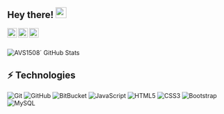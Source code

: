 

## Hey there! <img src="https://media.giphy.com/media/hvRJCLFzcasrR4ia7z/giphy.gif" width="25px">


<a  href="https://www.linkedin.com/in/erikhern%C3%A1ndez161/">
  <img align="left" alt="Erik Hernandez LinkedIN" width="22px" src="https://raw.githubusercontent.com/peterthehan/peterthehan/master/assets/linkedin.svg" />
</a>

<a  href="https://www.behance.net/erikhernandez161">
  <img align="left" alt="Erik Hernandez Behance" width="22px" src="https://user-images.githubusercontent.com/26189854/106710625-dca4a700-65bb-11eb-8ed6-41c624fc6db0.png" />
</a>

<a href="https://wakatime.com/@e9589783-80d1-42bf-9cd3-7770c15b576e">
  <img align="left" alt="Erik Hernandez Behance" width="22px" src="https://user-images.githubusercontent.com/26189854/106711049-87b56080-65bc-11eb-8359-aa726209c2a3.png" />
</a><br/><br/>

![AVS1508´ GitHub Stats](https://github-readme-stats.vercel.app/api?username=Erik161&&show_icons=true&title_color=ffffff&icon_color=bb2acf&text_color=daf7dc&bg_color=151515)


## ⚡ Technologies
![Git](https://img.shields.io/badge/-Git-black?style=flat-square&logo=git)
![GitHub](https://img.shields.io/badge/-GitHub-181717?style=flat-square&logo=github)
![BitBucket](https://img.shields.io/badge/-BitBucket-darkblue?style=flat-square&logo=bitbucket)
![JavaScript](https://img.shields.io/badge/-JavaScript-black?style=flat-square&logo=javascript)
![HTML5](https://img.shields.io/badge/-HTML5-E34F26?style=flat-square&logo=html5&logoColor=white)
![CSS3](https://img.shields.io/badge/-CSS3-1572B6?style=flat-square&logo=css3)
![Bootstrap](https://img.shields.io/badge/-Bootstrap-563D7C?style=flat-square&logo=bootstrap)
![MySQL](https://img.shields.io/badge/-MySQL-black?style=flat-square&logo=mysql)



 

















<!--
**Erik161/Erik161** is a ✨ _special_ ✨ repository because its `README.md` (this file) appears on your GitHub profile.

Here are some ideas to get you started:

- 🔭 I’m currently working on ...
- 🌱 I’m currently learning ...
- 👯 I’m looking to collaborate on ...
- 🤔 I’m looking for help with ...
- 💬 Ask me about ...
- 📫 How to reach me: ...
- 😄 Pronouns: ...
- ⚡ Fun fact: ...
-->















